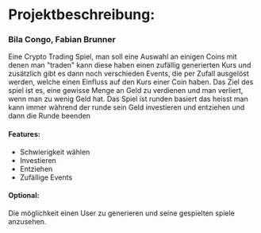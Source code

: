 # Projektbeschreibung: 
### Bila Congo, Fabian Brunner

Eine Crypto Trading Spiel,
man soll eine Auswahl an einigen
Coins mit denen man "traden" kann diese haben einen zufällig generierten Kurs
und zusätzlich gibt es dann noch verschieden Events,
die per Zufall ausgelöst werden,
welche einen Einfluss auf den Kurs einer Coin haben.
Das Ziel des spiel ist es, eine gewisse Menge an Geld zu verdienen und man verliert,
wenn man zu wenig Geld hat.
Das Spiel ist runden basiert das heisst man kann immer während der runde sein Geld investieren und entziehen 
und dann die Runde beenden 

#### Features:

- Schwierigkeit wählen
- Investieren
- Entziehen
- Zufällige Events

#### Optional:

Die möglichkeit einen User zu generieren und seine gespielten spiele anzusehen.

    
